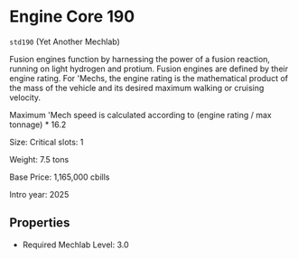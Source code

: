 # Engine Core 190

`std190` (Yet Another Mechlab)

Fusion engines function by harnessing the power of a fusion reaction, running on light hydrogen and protium. Fusion engines are defined by their engine rating. For 'Mechs, the engine rating is the mathematical product of the mass of the vehicle and its desired maximum walking or cruising velocity.

Maximum 'Mech speed is calculated according to (engine rating / max tonnage) * 16.2

Size: Critical slots: 1

Weight: 7.5 tons

Base Price: 1,165,000 cbills

Intro year: 2025

## Properties
* Required Mechlab Level: 3.0 
